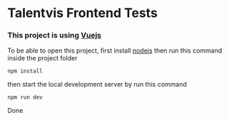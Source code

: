 # Talentvis Frontend Tests

### This project is using [Vuejs](https://vuejs.org/)
To be able to open this project, first install [nodejs](https://nodejs.org/en)
then run this command inside the project folder
```
npm install
```
then start the local development server by run this command
```
npm run dev
```

Done
